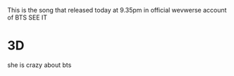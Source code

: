 This is the song that released today at 9.35pm in official wevwerse account of BTS
SEE IT
# 3D
she is crazy about bts
